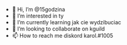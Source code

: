 - 👋 Hi, I’m @15godzina
- 👀 I’m interested in ty
- 🌱 I’m currently learning jak cie wydzibuciac
- 💞️ I’m looking to collaborate on kguild
- 📫 How to reach me diskord karol.#1005
